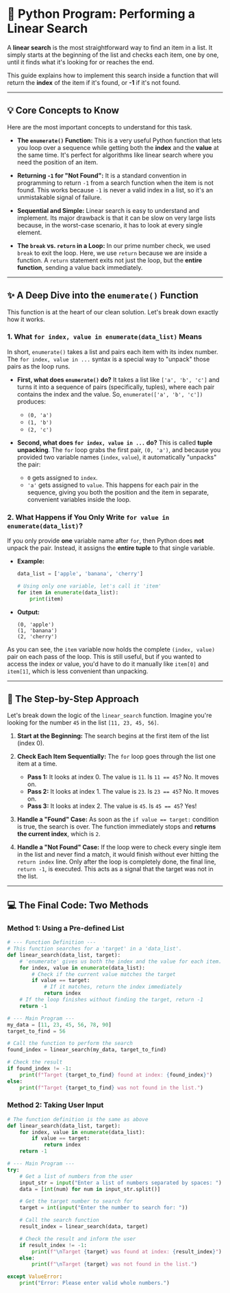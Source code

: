 
# 🔎 Python Program: Performing a Linear Search

A **linear search** is the most straightforward way to find an item in a list. It simply starts at the beginning of the list and checks each item, one by one, until it finds what it's looking for or reaches the end.

This guide explains how to implement this search inside a function that will return the **index** of the item if it's found, or **-1** if it's not found.

-----

## 💡 Core Concepts to Know

Here are the most important concepts to understand for this task.

  * **The `enumerate()` Function:** This is a very useful Python function that lets you loop over a sequence while getting both the **index** and the **value** at the same time. It's perfect for algorithms like linear search where you need the position of an item.

  * **Returning `-1` for "Not Found":** It is a standard convention in programming to return `-1` from a search function when the item is not found. This works because `-1` is never a valid index in a list, so it's an unmistakable signal of failure.

  * **Sequential and Simple:** Linear search is easy to understand and implement. Its major drawback is that it can be slow on very large lists because, in the worst-case scenario, it has to look at every single element.

  * **The `break` vs. `return` in a Loop:** In our prime number check, we used `break` to exit the loop. Here, we use `return` because we are inside a function. A `return` statement exits not just the loop, but the **entire function**, sending a value back immediately.

-----

## ✨ A Deep Dive into the `enumerate()` Function

This function is at the heart of our clean solution. Let's break down exactly how it works.

### **1. What `for index, value in enumerate(data_list)` Means**

In short, `enumerate()` takes a list and pairs each item with its index number. The `for index, value in ...` syntax is a special way to "unpack" those pairs as the loop runs.

  * **First, what does `enumerate()` do?**
    It takes a list like `['a', 'b', 'c']` and turns it into a sequence of pairs (specifically, tuples), where each pair contains the index and the value.
    So, `enumerate(['a', 'b', 'c'])` produces:

      * `(0, 'a')`
      * `(1, 'b')`
      * `(2, 'c')`

  * **Second, what does `for index, value in ...` do?**
    This is called **tuple unpacking**. The `for` loop grabs the first pair, `(0, 'a')`, and because you provided two variable names (`index`, `value`), it automatically "unpacks" the pair:

      * `0` gets assigned to `index`.
      * `'a'` gets assigned to `value`.
        This happens for each pair in the sequence, giving you both the position and the item in separate, convenient variables inside the loop.

### **2. What Happens if You Only Write `for value in enumerate(data_list)`?**

If you only provide **one** variable name after `for`, then Python does **not** unpack the pair. Instead, it assigns the **entire tuple** to that single variable.

  * **Example:**
    ```python
    data_list = ['apple', 'banana', 'cherry']

    # Using only one variable, let's call it 'item'
    for item in enumerate(data_list):
        print(item)
    ```
  * **Output:**
    ```
    (0, 'apple')
    (1, 'banana')
    (2, 'cherry')
    ```

As you can see, the `item` variable now holds the complete `(index, value)` pair on each pass of the loop. This is still useful, but if you wanted to access the index or value, you'd have to do it manually like `item[0]` and `item[1]`, which is less convenient than unpacking.

-----

## 📝 The Step-by-Step Approach

Let's break down the logic of the `linear_search` function. Imagine you're looking for the number `45` in the list `[11, 23, 45, 56]`.

1.  **Start at the Beginning:** The search begins at the first item of the list (index 0).

2.  **Check Each Item Sequentially:** The `for` loop goes through the list one item at a time.

      * **Pass 1:** It looks at index 0. The value is `11`. Is `11 == 45`? No. It moves on.
      * **Pass 2:** It looks at index 1. The value is `23`. Is `23 == 45`? No. It moves on.
      * **Pass 3:** It looks at index 2. The value is `45`. Is `45 == 45`? Yes\!

3.  **Handle a "Found" Case:** As soon as the `if value == target:` condition is true, the search is over. The function immediately stops and **returns the current index**, which is `2`.

4.  **Handle a "Not Found" Case:** If the loop were to check every single item in the list and never find a match, it would finish without ever hitting the `return index` line. Only after the loop is completely done, the final line, `return -1`, is executed. This acts as a signal that the target was not in the list.

-----

## 💻 The Final Code: Two Methods

### **Method 1: Using a Pre-defined List**

```python
# --- Function Definition ---
# This function searches for a 'target' in a 'data_list'.
def linear_search(data_list, target):
    # 'enumerate' gives us both the index and the value for each item.
    for index, value in enumerate(data_list):
        # Check if the current value matches the target
        if value == target:
            # If it matches, return the index immediately
            return index
    # If the loop finishes without finding the target, return -1
    return -1

# --- Main Program ---
my_data = [11, 23, 45, 56, 78, 90]
target_to_find = 56

# Call the function to perform the search
found_index = linear_search(my_data, target_to_find)

# Check the result
if found_index != -1:
    print(f"Target {target_to_find} found at index: {found_index}")
else:
    print(f"Target {target_to_find} was not found in the list.")
```

### **Method 2: Taking User Input**

```python
# The function definition is the same as above
def linear_search(data_list, target):
    for index, value in enumerate(data_list):
        if value == target:
            return index
    return -1

# --- Main Program ---
try:
    # Get a list of numbers from the user
    input_str = input("Enter a list of numbers separated by spaces: ")
    data = [int(num) for num in input_str.split()]

    # Get the target number to search for
    target = int(input("Enter the number to search for: "))

    # Call the search function
    result_index = linear_search(data, target)

    # Check the result and inform the user
    if result_index != -1:
        print(f"\nTarget {target} was found at index: {result_index}")
    else:
        print(f"\nTarget {target} was not found in the list.")

except ValueError:
    print("Error: Please enter valid whole numbers.")
```
